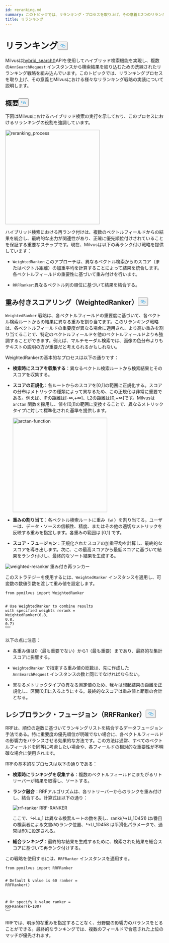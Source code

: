```yaml
---
id: reranking.md
summary: このトピックでは、リランキング・プロセスを取り上げ、その意義と2つのリランキング手法の実装について説明する。
title: リランキング
---
```

<h1 id="Reranking" class="common-anchor-header">リランキング<button data-href="#Reranking" class="anchor-icon" translate="no">
      <svg translate="no"
        aria-hidden="true"
        focusable="false"
        height="20"
        version="1.1"
        viewBox="0 0 16 16"
        width="16"
      >
        <path
          fill="#0092E4"
          fill-rule="evenodd"
          d="M4 9h1v1H4c-1.5 0-3-1.69-3-3.5S2.55 3 4 3h4c1.45 0 3 1.69 3 3.5 0 1.41-.91 2.72-2 3.25V8.59c.58-.45 1-1.27 1-2.09C10 5.22 8.98 4 8 4H4c-.98 0-2 1.22-2 2.5S3 9 4 9zm9-3h-1v1h1c1 0 2 1.22 2 2.5S13.98 12 13 12H9c-.98 0-2-1.22-2-2.5 0-.83.42-1.64 1-2.09V6.25c-1.09.53-2 1.84-2 3.25C6 11.31 7.55 13 9 13h4c1.45 0 3-1.69 3-3.5S14.5 6 13 6z"
        ></path>
      </svg>
    </button></h1><p>Milvusは<a href="https://milvus.io/api-reference/pymilvus/v2.4.x/ORM/Collection/hybrid_search.md">hybrid_search()</a>APIを使用してハイブリッド検索機能を実現し、複数の<code translate="no">AnnSearchRequest</code> インスタンスから検索結果を絞り込むための洗練されたリランキング戦略を組み込んでいます。このトピックでは、リランキングプロセスを取り上げ、その意義とMilvusにおける様々なリランキング戦略の実装について説明します。</p>
<h2 id="Overview" class="common-anchor-header">概要<button data-href="#Overview" class="anchor-icon" translate="no">
      <svg translate="no"
        aria-hidden="true"
        focusable="false"
        height="20"
        version="1.1"
        viewBox="0 0 16 16"
        width="16"
      >
        <path
          fill="#0092E4"
          fill-rule="evenodd"
          d="M4 9h1v1H4c-1.5 0-3-1.69-3-3.5S2.55 3 4 3h4c1.45 0 3 1.69 3 3.5 0 1.41-.91 2.72-2 3.25V8.59c.58-.45 1-1.27 1-2.09C10 5.22 8.98 4 8 4H4c-.98 0-2 1.22-2 2.5S3 9 4 9zm9-3h-1v1h1c1 0 2 1.22 2 2.5S13.98 12 13 12H9c-.98 0-2-1.22-2-2.5 0-.83.42-1.64 1-2.09V6.25c-1.09.53-2 1.84-2 3.25C6 11.31 7.55 13 9 13h4c1.45 0 3-1.69 3-3.5S14.5 6 13 6z"
        ></path>
      </svg>
    </button></h2><p>下図はMilvusにおけるハイブリッド検索の実行を示しており、このプロセスにおけるリランキングの役割を強調しています。</p>
<p><img translate="no" src="/docs/v2.4.x/assets/multi-vector-rerank.png" alt="reranking_process" width="300"/></p>
<p>ハイブリッド検索における再ランク付けは、複数のベクトルフィールドからの結果を統合し、最終的な出力が関連性があり、正確に優先順位付けされていることを保証する重要なステップです。現在、Milvusは以下の再ランク付け戦略を提供しています：</p>
<ul>
<li><p><code translate="no">WeightedRanker</code>:このアプローチは、異なるベクトル検索からのスコア（またはベクトル距離）の加重平均を計算することによって結果を統合します。各ベクトルフィールドの重要性に基づいて重み付けを行います。</p></li>
<li><p><code translate="no">RRFRanker</code>:異なるベクトル列の順位に基づいて結果を結合する。</p></li>
</ul>
<h2 id="Weighted-Scoring-WeightedRanker" class="common-anchor-header">重み付きスコアリング（WeightedRanker）<button data-href="#Weighted-Scoring-WeightedRanker" class="anchor-icon" translate="no">
      <svg translate="no"
        aria-hidden="true"
        focusable="false"
        height="20"
        version="1.1"
        viewBox="0 0 16 16"
        width="16"
      >
        <path
          fill="#0092E4"
          fill-rule="evenodd"
          d="M4 9h1v1H4c-1.5 0-3-1.69-3-3.5S2.55 3 4 3h4c1.45 0 3 1.69 3 3.5 0 1.41-.91 2.72-2 3.25V8.59c.58-.45 1-1.27 1-2.09C10 5.22 8.98 4 8 4H4c-.98 0-2 1.22-2 2.5S3 9 4 9zm9-3h-1v1h1c1 0 2 1.22 2 2.5S13.98 12 13 12H9c-.98 0-2-1.22-2-2.5 0-.83.42-1.64 1-2.09V6.25c-1.09.53-2 1.84-2 3.25C6 11.31 7.55 13 9 13h4c1.45 0 3-1.69 3-3.5S14.5 6 13 6z"
        ></path>
      </svg>
    </button></h2><p><code translate="no">WeightedRanker</code> 戦略は、各ベクトルフィールドの重要度に基づいて、各ベクトル検索ルートからの結果に異なる重みを割り当てます。このリランキング戦略は、各ベクトルフィールドの重要度が異なる場合に適用され、より高い重みを割り当てることで、特定のベクトルフィールドを他のベクトルフィールドよりも強調することができます。例えば、マルチモーダル検索では、画像の色分布よりもテキストの説明の方が重要だと考えられるかもしれない。</p>
<p>WeightedRankerの基本的なプロセスは以下の通りです：</p>
<ul>
<li><p><strong>検索時にスコアを収集する</strong>：異なるベクトル検索ルートから検索結果とそのスコアを収集する。</p></li>
<li><p><strong>スコアの正規化</strong>：各ルートからのスコアを[0,1]の範囲に正規化する。スコアの分布はメトリックの種類によって異なるため、この正規化は非常に重要である。例えば、IPの距離は[-∞,+∞]、L2の距離は[0,+∞]です。Milvusは<code translate="no">arctan</code> 関数を採用し、値を[0,1]の範囲に変換することで、異なるメトリックタイプに対して標準化された基準を提供します。</p>
<p><img translate="no" src="/docs/v2.4.x/assets/arctan.png" alt="arctan-function" width="300"/></p></li>
<li><p><strong>重みの割り当て</strong>：各ベクトル検索ルートに重み（<code translate="no">w𝑖</code> ）を割り当てる。ユーザーは、データ・ソースの信頼性、精度、またはその他の適切なメトリックを反映する重みを指定します。各重みの範囲は [0,1] です。</p></li>
<li><p><strong>スコア・フュージョン</strong>：正規化されたスコアの加重平均を計算し、最終的なスコアを導き出します。次に、この最高スコアから最低スコアに基づいて結果をランク付けし、最終的なソート結果を生成する。</p></li>
</ul>
<p>
  
   <span class="img-wrapper"> <img translate="no" src="/docs/v2.4.x//assets/weighted-reranker.png" alt="weighted-reranker" class="doc-image" id="weighted-reranker" />
   </span> <span class="img-wrapper"> <span>重み付き再ランカー</span> </span></p>
<p>このストラテジーを使用するには、<code translate="no">WeightedRanker</code> インスタンスを適用し、可変数の数値引数を渡して重み値を設定します。</p>
<pre><code translate="no" class="language-python"><span class="hljs-keyword">from</span> pymilvus <span class="hljs-keyword">import</span> WeightedRanker

<span class="hljs-comment"># Use WeightedRanker to combine results with specified weights</span>
rerank = WeightedRanker(<span class="hljs-number">0.8</span>, <span class="hljs-number">0.8</span>, <span class="hljs-number">0.7</span>) 
<button class="copy-code-btn"></button></code></pre>
<p>以下の点に注意：</p>
<ul>
<li><p>各重み値は0（最も重要でない）から1（最も重要）まであり、最終的な集計スコアに影響する。</p></li>
<li><p><code translate="no">WeightedRanker</code> で指定する重み値の総数は、先に作成した<code translate="no">AnnSearchRequest</code> インスタンスの数と同じでなければならない。</p></li>
<li><p>異なるメトリックタイプの異なる測定値のため、我々は想起結果の距離を正規化し、区間[0,1]に入るようにする。最終的なスコアは重み値と距離の合計となる。</p></li>
</ul>
<h2 id="Reciprocal-Rank-Fusion-RRFRanker" class="common-anchor-header">レシプロランク・フュージョン（RRFRanker）<button data-href="#Reciprocal-Rank-Fusion-RRFRanker" class="anchor-icon" translate="no">
      <svg translate="no"
        aria-hidden="true"
        focusable="false"
        height="20"
        version="1.1"
        viewBox="0 0 16 16"
        width="16"
      >
        <path
          fill="#0092E4"
          fill-rule="evenodd"
          d="M4 9h1v1H4c-1.5 0-3-1.69-3-3.5S2.55 3 4 3h4c1.45 0 3 1.69 3 3.5 0 1.41-.91 2.72-2 3.25V8.59c.58-.45 1-1.27 1-2.09C10 5.22 8.98 4 8 4H4c-.98 0-2 1.22-2 2.5S3 9 4 9zm9-3h-1v1h1c1 0 2 1.22 2 2.5S13.98 12 13 12H9c-.98 0-2-1.22-2-2.5 0-.83.42-1.64 1-2.09V6.25c-1.09.53-2 1.84-2 3.25C6 11.31 7.55 13 9 13h4c1.45 0 3-1.69 3-3.5S14.5 6 13 6z"
        ></path>
      </svg>
    </button></h2><p>RRFは、順位の逆数に基づいてランキングリストを結合するデータフュージョン手法である。特に重要度の優先順位が明確でない場合に、各ベクトルフィールドの影響力をバランスさせる効果的な方法です。この方法は通常、すべてのベクトルフィールドを同等に考慮したい場合や、各フィールドの相対的な重要性が不明確な場合に使用されます。</p>
<p>RRFの基本的なプロセスは以下の通りである：</p>
<ul>
<li><p><strong>検索時にランキングを収集する</strong>：複数のベクトルフィールドにまたがるリトリーバーが結果を取得し、ソートする。</p></li>
<li><p><strong>ランク融合</strong>：RRFアルゴリズムは、各リトリーバーからのランクを重み付けし、結合する。計算式は以下の通り：</p>
<p>
  
   <span class="img-wrapper"> <img translate="no" src="/docs/v2.4.x//assets/rrf-ranker.png" alt="rrf-ranker" class="doc-image" id="rrf-ranker" />
   </span> <span class="img-wrapper"> <span>RRF-RANKER</span> </span></p>
<p>ここで、↪Lu_1 は異なる検索ルートの数を表し、rank𝑖(↪Ll_1D451) は𝑖番目の検索者による文書𝑑のランク位置、↪Ll_1D458 は平滑化パラメータで、通常は60に設定される。</p></li>
<li><p><strong>総合ランキング</strong>：最終的な結果を生成するために、検索された結果を総合スコアに基づいて再ランク付けする。</p></li>
</ul>
<p>この戦略を使用するには、<code translate="no">RRFRanker</code> インスタンスを適用する。</p>
<pre><code translate="no" class="language-python"><span class="hljs-keyword">from</span> pymilvus <span class="hljs-keyword">import</span> RRFRanker

<span class="hljs-comment"># Default k value is 60</span>
ranker = RRFRanker()

<span class="hljs-comment"># Or specify k value</span>
ranker = RRFRanker(k=<span class="hljs-number">100</span>)
<button class="copy-code-btn"></button></code></pre>
<p>RRFでは、明示的な重みを指定することなく、分野間の影響力のバランスをとることができる。最終的なランキングでは、複数のフィールドで合意された上位のマッチが優先されます。</p>
